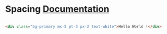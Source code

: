 # Spacing [Documentation](https://getbootstrap.com/docs/5.1/utilities/spacing/)


```html

<div class="bg-primary mx-5 pt-3 px-2 text-white">Hello World !</div>

```
